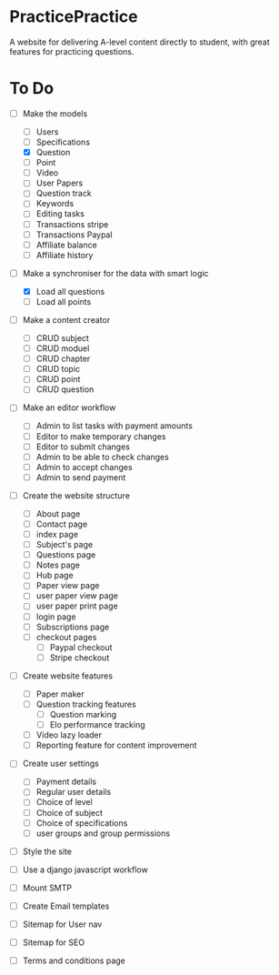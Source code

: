 # PracticePractice
A website for delivering A-level content directly to student, with great features for practicing questions.
# To Do

- [ ] Make the models
	- [ ] Users
	- [ ] Specifications
	- [x] Question 
	- [ ] Point 
	- [ ] Video 
	- [ ] User Papers 
	- [ ] Question track 
	- [ ] Keywords
	- [ ] Editing tasks
	- [ ] Transactions stripe
	- [ ] Transactions Paypal
	- [ ] Affiliate balance
	- [ ] Affiliate history
- [ ] Make a synchroniser for the data with smart logic
	- [X] Load all questions
	- [ ] Load all points
- [ ] Make a content creator
	- [ ] CRUD subject
	- [ ] CRUD moduel
	- [ ] CRUD chapter
	- [ ] CRUD topic
	- [ ] CRUD point
	- [ ] CRUD question
- [ ] Make an editor workflow
	- [ ] Admin to list tasks with payment amounts
	- [ ] Editor to make temporary changes
	- [ ] Editor to submit changes
	- [ ] Admin to be able to check changes
	- [ ] Admin to accept changes
	- [ ] Admin to send payment
- [ ] Create the website structure
	- [ ] About page
	- [ ] Contact page
	- [ ] index page
	- [ ] Subject's page
	- [ ] Questions page
	- [ ] Notes page
	- [ ] Hub page
	- [ ] Paper view page
	- [ ] user paper view page
	- [ ] user paper print page
	- [ ] login page
	- [ ] Subscriptions page
	- [ ] checkout pages
		- [ ] Paypal checkout
		- [ ] Stripe checkout
- [ ] Create website features
	- [ ] Paper maker
	- [ ] Question tracking features
		- [ ] Question marking
		- [ ] Elo performance tracking
	- [ ] Video lazy loader
	- [ ] Reporting feature for content improvement
- [ ] Create user settings
	- [ ] Payment details
	- [ ] Regular user details
	- [ ] Choice of level
	- [ ] Choice of subject
	- [ ] Choice of specifications
	- [ ] user groups and group permissions
- [ ] Style the site
- [ ] Use a django javascript workflow
- [ ] Mount SMTP
- [ ] Create Email templates
- [ ] Sitemap for User nav
- [ ] Sitemap for SEO
- [ ] Terms and conditions page



